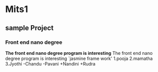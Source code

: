 # Mits1
## sample Project
### Front end nano degree
**The front end nano degree program is interesting** 
The front end nano degree program is interesting
`jasmine frame work'
1.pooja
2.mamatha
3.Jyothi
 -Chandu
  -Pavani
  +Nandini
  +Rudra
